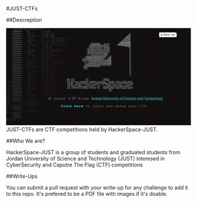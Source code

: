 #JUST-CTFs

##Descreption

<img src="/images/home_page.png">
JUST-CTFs are CTF competitions held by HackerSpace-JUST.

##Who We are?

HackerSpace-JUST is a group of students and graduated students from Jordan University of Science and Technology (JUST) interesed in CyberSecurity and Caputre The Flag (CTF) competitions

##Write-Ups

You can submit a pull request with your write-up for any challenge to add it to this repo.
It's prefered to be a PDF file with images if it's doable.
